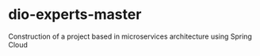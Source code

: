 # dio-experts-master
 Construction of a project based in microservices architecture using Spring Cloud
